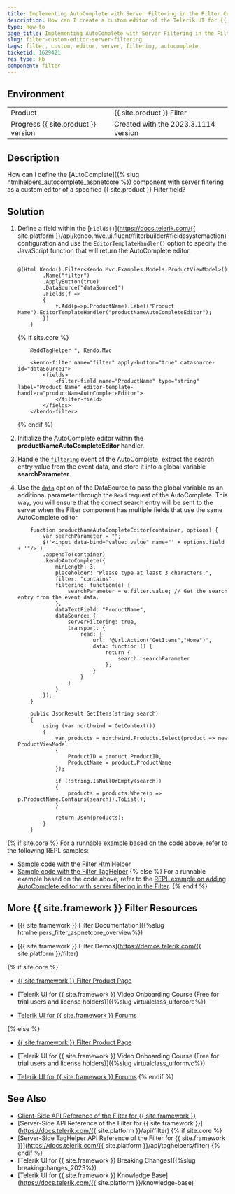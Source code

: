 ```yaml
---
title: Implementing AutoComplete with Server Filtering in the Filter Component
description: How can I create a custom editor of the Telerik UI for {{ site.framework }} Filter component that filters the data server-side?
type: how-to
page_title: Implementing AutoComplete with Server Filtering in the Filter Component
slug: filter-custom-editor-server-filtering
tags: filter, custom, editor, server, filtering, autocomplete
ticketid: 1629421
res_type: kb
component: filter
---
```


## Environment

<table>
 <tr>
  <td>Product</td>
  <td>{{ site.product }} Filter</td>
 </tr>
 <tr>
  <td>Progress {{ site.product }} version</td>
  <td>Created with the 2023.3.1114 version</td>
 </tr>
</table>

## Description

How can I define the [AutoComplete]({% slug htmlhelpers_autocomplete_aspnetcore %}) component with server filtering as a custom editor of a specified {{ site.product }} Filter field?

## Solution

1. Define a field within the [`Fields()`](https://docs.telerik.com/{{ site.platform }}/api/kendo.mvc.ui.fluent/filterbuilder#fieldssystemaction) configuration and use the `EditorTemplateHandler()` option to specify the JavaScript function that will return the AutoComplete editor.

    ```HtmlHelper
        @(Html.Kendo().Filter<Kendo.Mvc.Examples.Models.ProductViewModel>()
            .Name("filter")
            .ApplyButton(true)
            .DataSource("dataSource1")
            .Fields(f =>
            {
                f.Add(p=>p.ProductName).Label("Product Name").EditorTemplateHandler("productNameAutoCompleteEditor");
            })
        )
    ```
    {% if site.core %}
    ```TagHelper
        @addTagHelper *, Kendo.Mvc

        <kendo-filter name="filter" apply-button="true" datasource-id="dataSource1">
            <fields>
                <filter-field name="ProductName" type="string" label="Product Name" editor-template-handler="productNameAutoCompleteEditor">
                </filter-field>
            </fields>
        </kendo-filter>
    ```
    {% endif %}

1. Initialize the AutoComplete editor within the <b>productNameAutoCompleteEditor</b> handler.
1. Handle the [`filtering`](https://docs.telerik.com/kendo-ui/api/javascript/ui/autocomplete/events/filtering) event of the AutoComplete, extract the search entry value from the event data, and store it into a global variable <b>searchParameter</b>.
1. Use the [`data`](https://docs.telerik.com/kendo-ui/api/javascript/data/datasource/configuration/transport.read#transportreaddata) option of the DataSource to pass the global variable as an additional parameter through the `Read` request of the AutoComplete. This way, you will ensure that the correct search entry will be sent to the server when the Filter component has multiple fields that use the same AutoComplete editor.

    ```Scripts
        function productNameAutoCompleteEditor(container, options) {
            var searchParameter = "";
            $('<input data-bind="value: value" name="' + options.field + '"/>')
            .appendTo(container)
            .kendoAutoComplete({
                minLength: 3,
                placeholder: "Please type at least 3 characters.",
                filter: "contains",
                filtering: function(e) {
                    searchParameter = e.filter.value; // Get the search entry from the event data.
                },
                dataTextField: "ProductName",
                dataSource: {
                    serverFiltering: true,
                    transport: {
                        read: {
                            url: '@Url.Action("GetItems","Home")',
                            data: function () {
                                return {
                                    search: searchParameter
                                };
                            }
                        }
                    }
                }
            });
        }
    ```
    ```Controller
        public JsonResult GetItems(string search)
        {
            using (var northwind = GetContext())
            {
                var products = northwind.Products.Select(product => new ProductViewModel
                {
                    ProductID = product.ProductID,
                    ProductName = product.ProductName
                });

                if (!string.IsNullOrEmpty(search))
                {
                    products = products.Where(p => p.ProductName.Contains(search)).ToList();
                }

                return Json(products);
            }
        }
    ```

{% if site.core %}
For a runnable example based on the code above, refer to the following REPL samples:

* [Sample code with the Filter HtmlHelper](https://netcorerepl.telerik.com/QHbFdEOi59tNg7zw17)
* [Sample code with the Filter TagHelper](https://netcorerepl.telerik.com/GdPbRaYN03bHO9X752)
{% else %}
For a runnable example based on the code above, refer to the [REPL example on adding AutoComplete editor with server filtering in the Filter](https://netcorerepl.telerik.com/QHbFdEOi59tNg7zw17).
{% endif %}


## More {{ site.framework }} Filter Resources

* [{{ site.framework }} Filter Documentation]({%slug htmlhelpers_filter_aspnetcore_overview%})

* [{{ site.framework }} Filter Demos](https://demos.telerik.com/{{ site.platform }}/filter)

{% if site.core %}
* [{{ site.framework }} Filter Product Page](https://www.telerik.com/aspnet-core-ui/filter)

* [Telerik UI for {{ site.framework }} Video Onboarding Course (Free for trial users and license holders)]({%slug virtualclass_uiforcore%})

* [Telerik UI for {{ site.framework }} Forums](https://www.telerik.com/forums/aspnet-core-ui)

{% else %}
* [{{ site.framework }} Filter Product Page](https://www.telerik.com/aspnet-mvc/filter)

* [Telerik UI for {{ site.framework }} Video Onboarding Course (Free for trial users and license holders)]({%slug virtualclass_uiformvc%})

* [Telerik UI for {{ site.framework }} Forums](https://www.telerik.com/forums/aspnet-mvc)
{% endif %}

## See Also

* [Client-Side API Reference of the Filter for {{ site.framework }}](https://docs.telerik.com/kendo-ui/api/javascript/ui/filter)
* [Server-Side API Reference of the Filter for {{ site.framework }}](https://docs.telerik.com/{{ site.platform }}/api/filter)
{% if site.core %}
* [Server-Side TagHelper API Reference of the Filter for {{ site.framework }}](https://docs.telerik.com/{{ site.platform }}/api/taghelpers/filter)
{% endif %}
* [Telerik UI for {{ site.framework }} Breaking Changes]({%slug breakingchanges_2023%})
* [Telerik UI for {{ site.framework }} Knowledge Base](https://docs.telerik.com/{{ site.platform }}/knowledge-base)
